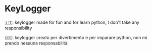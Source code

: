 # KeyLogger

🇮🇹: keylogger made for fun and for learn python, I don't take any responsibility

🇺🇸: keylogger creato per divertimento e per imparare python, non mi prendo nessuna responsabilità
